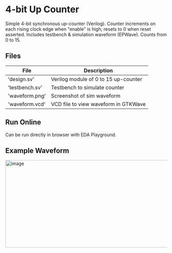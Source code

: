 # 4-bit Up Counter
Simple 4-bit synchronous up-counter (Verilog). Counter increments on each rising clock edge when "enable" is high; resets to 0 when reset asserted. Includes testbench &amp; simulation waveform (EPWave). Counts from 0 to 15.

## Files
| File | Description |
| --------------- | ------------------------------------ |
| 'design.sv'     | Verilog module of 0 to 15 up-counter |
| 'testbench.sv'  | Testbench to simulate counter        |
| 'waveform.png'  | Screenshot of sim waveform           |
| 'waveform.vcd'  | VCD file to view waveform in GTKWave |

## Run Online
Can be run directly in browser with EDA Playground.

## Example Waveform
<img width="2461" height="273" alt="image" src="https://github.com/user-attachments/assets/f6dc658f-fea4-4b9c-9b12-e823b574b17a" />
